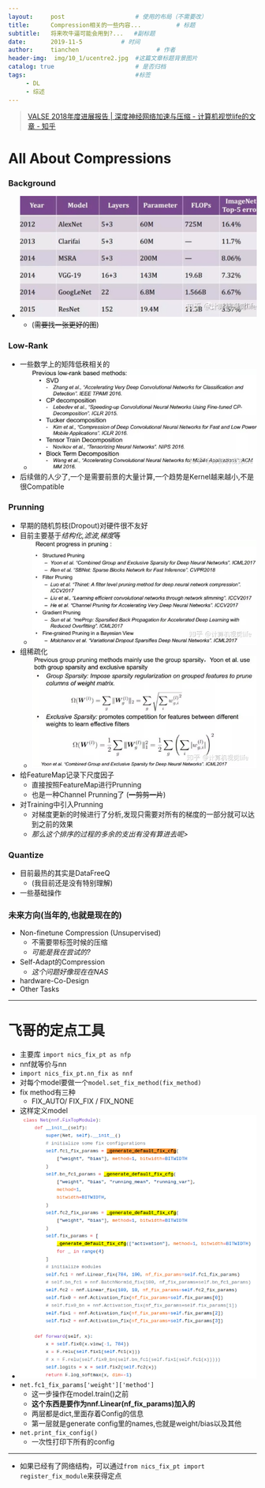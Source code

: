 ```yaml
---
layout:     post                    # 使用的布局（不需要改）
title:      Compression相关的一些内容...          # 标题 
subtitle:   将来吹牛逼可能会用到?...   #副标题
date:       2019-11-5           # 时间
author:     tianchen                      # 作者
header-img:  img/10_1/ucentre2.jpg  #这篇文章标题背景图片  
catalog: true                       # 是否归档
tags:                               #标签
     - DL
     - 综述
---
```



> [VALSE 2018年度进展报告 | 深度神经网络加速与压缩 - 计算机视觉life的文章 - 知乎](https://zhuanlan.zhihu.com/p/36616989)

# All About Compressions

### Background
* ![](https://github.com/A-suozhang/MyPicBed/raw/master/img/20191104212124.png)
  * (~~需要找一张更好的图~~)

### Low-Rank
* 一些数学上的矩阵低秩相关的
  * ![](https://github.com/A-suozhang/MyPicBed/raw/master/img/20191104212319.png)
* 后续做的人少了,一个是需要前景的大量计算,一个趋势是Kernel越来越小,不是很Compatible

### Prunning
* 早期的随机剪枝(Dropout)对硬件很不友好
* 目前主要基于*结构化,滤波,梯度*等
  * ![](https://github.com/A-suozhang/MyPicBed/raw/master/img/20191104212516.png)
* 组稀疏化
  * ![](https://github.com/A-suozhang/MyPicBed/raw/master/img/20191104212701.png)
* 给FeatureMap记录下尺度因子
  * 直接按照FeatureMap进行Prunning
  * 也是一种Channel Prunning了 (~~一剪剪一片~~)
* 对Training中引入Prunning
  * 对梯度更新的时候进行了分析,发现只需要对所有的梯度的一部分就可以达到之前的效果
  * *那么这个排序的过程的多余的支出有没有算进去呢>*

### Quantize
* 目前最热的其实是DataFreeQ
  * (我目前还是没有特别理解)
* 一些基础操作


### 未来方向(当年的,也就是现在的)
* Non-finetune Compression (Unsupervised)
  * 不需要带标签时候的压缩
  * *可能是我在尝试的?*
*  Self-Adapt的Compression
   *  *这个问题好像现在在NAS*
*  hardware-Co-Design
*  Other Tasks 


---

# 飞哥的定点工具
* 主要库 ```import nics_fix_pt as nfp```
* nnf就等价与nn
 * ```import nics_fix_pt.nn_fix as nnf```
* 对每个model要做一个```model.set_fix_method(fix_method)```
 * fix method有三种
   * FIX_AUTO/ FIX_FIX / FIX_NONE
* 这样定义model
 * ![](https://github.com/A-suozhang/MyPicBed/raw/master/img/20191105211057.png)
* ```net.fc1_fix_params['weight']['method']```
  * 这一步操作在model.train()之前
  * **这个东西是要作为nnf.Linear(nf_fix_params)加入的**
  * 两层都是dict,里面存着Config的信息
  * 第一层就是generate config里的names,也就是weight/bias以及其他
* ```net.print_fix_config()```
  * 一次性打印下所有的config  

---

* 如果已经有了网络结构，可以通过```from nics_fix_pt import register_fix_module```来获得定点
